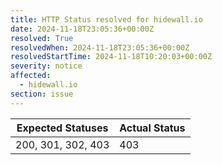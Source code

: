```yaml
---
title: HTTP Status resolved for hidewall.io
date: 2024-11-18T23:05:36+00:00Z
resolved: True
resolvedWhen: 2024-11-18T23:05:36+00:00Z
resolvedStartTime: 2024-11-18T10:20:03+00:00Z
severity: notice
affected:
  - hidewall.io
section: issue
---
```


| Expected Statuses | Actual Status  |
|-------------------|----------------|
| 200, 301, 302, 403 | 403 |
